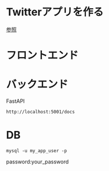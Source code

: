 # Twitterアプリを作る
[参照](https://qiita.com/activework/items/086078181c090ef21dba)

# フロントエンド


# バックエンド
FastAPI
```
http://localhost:5001/docs
```

# DB
```
mysql -u my_app_user -p
```
password:your_password
